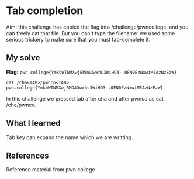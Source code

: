 # Tab completion
Aim: this challenge has copied the flag into /challenge/pwncollege, and you can freely cat that file. But you can't type the filename: we used some serious trickery to make sure that you must tab-complete it. 

## My solve
**Flag:** `pwn.college{YmkbWTNMXwjBMDA3wxhL3WiHO3-.0FN0EzNxwiM5AzNzEzW}`


```
cat /cha<TAB>/pwnco<TAB>
pwn.college{YmkbWTNMXwjBMDA3wxhL3WiHO3-.0FN0EzNxwiM5AzNzEzW}
```
In this challenge we pressed tab after cha and after pwnco as cat /cha/pwnco.

## What I learned
Tab key can expand the name which we are writting.

## References 
Reference material from pwn.college
